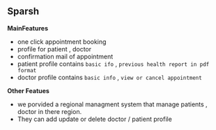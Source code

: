 Sparsh 
-
**MainFeatures**
- one click appointment booking
- profile for patient , doctor
- confirmation mail of appointment
- patient profile contains `basic ifo` , `previous health report in pdf format`
- doctor profile contains `basic info` , `view or cancel appointment`


**Other Featues**
- we porvided a regional managment system that manage patients , doctor in there region. 
- They can add update or delete doctor / patient profile 